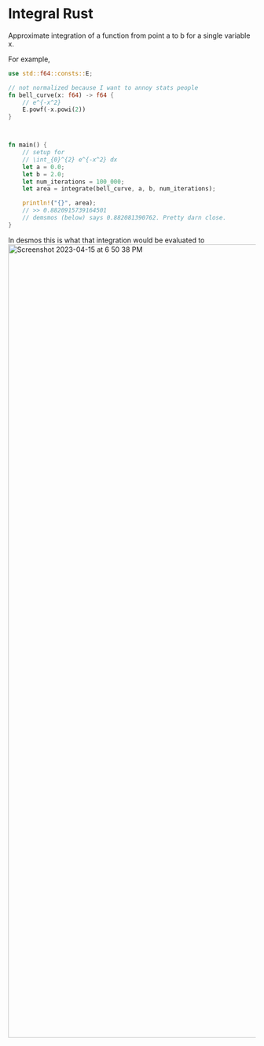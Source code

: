 # Integral Rust

Approximate integration of a function from point a to b for a single variable x.

For example,

```rust
use std::f64::consts::E;

// not normalized because I want to annoy stats people
fn bell_curve(x: f64) -> f64 {
    // e^{-x^2}
    E.powf(-x.powi(2))
}



fn main() {
	// setup for
	// \int_{0}^{2} e^{-x^2} dx
	let a = 0.0;
	let b = 2.0;
	let num_iterations = 100_000;
	let area = integrate(bell_curve, a, b, num_iterations);

	println!("{}", area);
	// >> 0.8820915739164501
	// demsmos (below) says 0.882081390762. Pretty darn close.
}
```

In desmos this is what that integration would be evaluated to
<img width="1613" alt="Screenshot 2023-04-15 at 6 50 38 PM" src="https://user-images.githubusercontent.com/65095341/232261859-dc1e5c57-4b48-461f-9a43-49ddbc4c0dc4.png">
